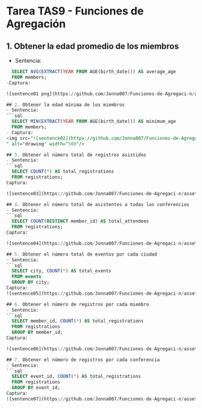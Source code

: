 # Tarea TAS9 - Funciones de Agregación

## 1. Obtener la edad promedio de los miembros
  - Sentencia:
  ```sql
    SELECT AVG(EXTRACT(YEAR FROM AGE(birth_date))) AS average_age
    FROM members;
  -Captura:

![sentence01 png](https://github.com/Jonna007/Funciones-de-Agregaci-n/assets/146044709/9d68aec4-87ba-4062-bcd6-a290c1b9292a)

## 2. Obtener la edad mínima de los miembros
  - Sentencia:
  ```sql
    SELECT MIN(EXTRACT(YEAR FROM AGE(birth_date))) AS minimum_age
    FROM members;
 - Captura:
<img src="![sentence02](https://github.com/Jonna007/Funciones-de-Agregaci-n/assets/146044709/95c649c5-259c-479f-82ac-018dfad05f30)
" alt="drawing" width="500"/>

## 3. Obtener el número total de registros asistidos
  - Sentencia:
  ```sql
    SELECT COUNT(*) AS total_registrations
    FROM registrations;
  Captura:

![sentence03](https://github.com/Jonna007/Funciones-de-Agregaci-n/assets/146044709/0b895d35-8c72-47d9-8b91-922e4a5a78f4)

## 4. Obtener el número total de asistentes a todas las conferencias
  - Sentencia:
  ```sql
    SELECT COUNT(DISTINCT member_id) AS total_attendees
    FROM registrations;
  Captura:

![sentence04](https://github.com/Jonna007/Funciones-de-Agregaci-n/assets/146044709/f6a0f335-ed90-402f-950a-df81f2383011)

## 5. Obtener el número total de eventos por cada ciudad
  - Sentencia:
  ```sql
    SELECT city, COUNT(*) AS total_events
    FROM events
    GROUP BY city;
  Captura:
![sentence05](https://github.com/Jonna007/Funciones-de-Agregaci-n/assets/146044709/e86ae9ef-0f19-46e3-9feb-f372427f78d0)

## 6. Obtener el número de registros por cada miembro
  - Sentencia:
  ```sql
    SELECT member_id, COUNT(*) AS total_registrations
    FROM registrations
    GROUP BY member_id;
  Captura:

![sentence06](https://github.com/Jonna007/Funciones-de-Agregaci-n/assets/146044709/16b8aef1-31b8-4d9d-8501-9793c00628ca)

## 7. Obtener el número de registros por cada conferencia
  - Sentencia:
  ```sql
    SELECT event_id, COUNT(*) AS total_registrations
    FROM registrations
    GROUP BY event_id;
  Captura:
![sentence07](https://github.com/Jonna007/Funciones-de-Agregaci-n/assets/146044709/eeda1a27-a308-40d1-bb59-162c807e8470)

